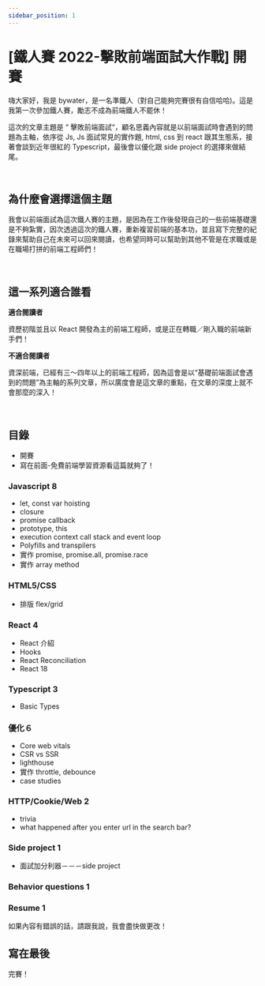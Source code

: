 ```yaml
---
sidebar_position: 1
---
```


# [鐵人賽 2022-擊敗前端面試大作戰] 開賽

嗨大家好，我是 bywater，是一名準鐵人（對自己能夠完賽很有自信哈哈)。這是我第一次參加鐵人賽，勵志不成為前端鐵人不罷休！

這次的文章主題是 “ 擊敗前端面試“，顧名思義內容就是以前端面試時會遇到的問題為主軸，依序從 Js, Js 面試常見的實作題, html, css 到 react 跟其生態系，接著會談到近年很紅的 Typescript，最後會以優化跟 side project 的選擇來做結尾。

&nbsp;

## 為什麼會選擇這個主題

我會以前端面試為這次鐵人賽的主題，是因為在工作後發現自己的一些前端基礎還是不夠紮實，因次透過這次的鐵人賽，重新複習前端的基本功，並且寫下完整的紀錄來幫助自己在未來可以回來閱讀，也希望同時可以幫助到其他不管是在求職或是在職場打拼的前端工程師們！

&nbsp;

## 這一系列適合誰看

**適合閱讀者**

資歷初階並且以 React 開發為主的前端工程師，或是正在轉職／剛入職的前端新手們！

**不適合閱讀者**

資深前端，已經有三～四年以上的前端工程師，因為這會是以“基礎前端面試會遇到的問題”為主軸的系列文章，所以廣度會是這文章的重點，在文章的深度上就不會那麼的深入！

&nbsp;

## 目錄

- 開賽
- 寫在前面-免費前端學習資源看這篇就夠了！

### Javascript 8

- let, const var hoisting
- closure
- promise callback
- prototype, this
- execution context call stack and event loop
- Polyfills and transpilers
- 實作 promise, promise.all, promise.race
- 實作 array method

### HTML5/CSS

- 排版 flex/grid

### React 4

- React 介紹
- Hooks
- React Reconciliation
- React 18

### Typescript 3

- Basic Types

### 優化６

- Core web vitals
- CSR vs SSR
- lighthouse
- 實作 throttle, debounce
- case studies

### HTTP/Cookie/Web 2

- trivia
- what happened after you enter url in the search bar?

### Side project 1

- 面試加分利器－－－side project

### Behavior questions 1

### Resume 1

如果內容有錯誤的話，請跟我說，我會盡快做更改！

## 寫在最後

完賽！
